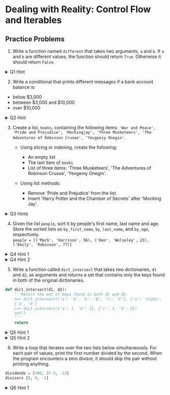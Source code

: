 # Dealing with Reality: Control Flow and Iterables
## Practice Problems

1. Write a function named `different` that takes two arguments, `a` and `b`. If `a` and `b` are different values, the function should return `True`. Otherwise it should return `False`.

<details>
    <summary>Q1 Hint</summary>
    <p>You can write this function with only one line of code -- the <code>return</code> statement -- in the body.
    </p>
</details>

2. Write a conditional that prints different messages if a bank account balance is:
 * below $3,000
 * between $3,000 and $10,000
 * over $10,000

 <details>
    <summary>Q2 Hint</summary>
    <p>
    You can check if a value <code>x</code> is between two other values with a condition like <code>5 <= x <= 10</code>, but you can also solve this problem by strategically ordering conditions.
    </p>
</details>

3. Create a list, `books`, containing the following items: `'War and Peace', 'Pride and Prejudice', 'Mockingjay', 'Three Musketeers', 'The Adventures of Robinson Crusoe', 'Yevgeniy Onegin'`.

    * Using slicing or indexing, create the following:
      - An empty list
      - The last item of `books`
      - List of three items: 'Three Musketeers', 'The Adventures of Robinson Crusoe', 'Yevgeniy Onegin'.
   
    * Using list methods:
      - Remove 'Pride and Prejudice' from the list.
      - Insert 'Harry Potter and the Chamber of Secrets' after 'Mocking Jay'.

 <details>
    <summary>Q3 Hints</summary>
    <ul>
    <li>Try using the same number as the starting index and ending index of a slice</li>
    <li>Useful list methods include <code>remove()</code> and <code>insert()</code></li>
    </ul>
    </p>
</details>

4. Given the list `people`, sort it by people's first name, last name and age. Store the sorted lists as `by_first_name`, `by_last_name`, and `by_age`, respectively.  
`people = [('Mark', 'Harrison', 56), ('Ken', 'Wolseley', 23), ('Emily', 'Robinson', 77)]`

 <details>
    <summary>Q4 Hint 1</summary>
    <p> We want our sorting function to return a new list, rather than modifying in place.
    </p>
</details>

 <details>
    <summary>Q4 Hint 2</summary>
    <p><code>sorted()</code> accepts a <code>key</code> argument. This argument is the name of a function to use when sorting list elements.
    </p>
</details>

5. Write a function called `dict_intersect` that takes two dictionaries, `d1` and `d2`, as arguments and returns a set that contains only the keys found in both of the original dictionaries.
```python
def dict_intersect(d1, d2):
    '''Return the set of keys found in both d1 and d2.
    >>> dict_intersect({'a': 'A', 'b': 'B', 'c': 'C'}, {'a': 'alpha', 'b': 'beta'})
    {'a', 'b'}
    >>> dict_intersect({'a': 1, 'b': 2}, {'c': 3, 'd': 2})
    set()
    '''
    return
```

 <details>
    <summary>Q5 Hint 1</summary>
    <p>
    Let's break this down into steps. We need to:
     <ul>
     <li>get the keys in <code>d1</code></li>
     <li>get the keys in <code>d2</code></li>
     <li>convert them both to sets</li>
     <li>and find their intersection</li>
     </ul>
    </p>
</details>

 <details>
    <summary>Q5 Hint 2</summary>
    <p>
    Some useful functions and methods are <code>keys()</code>, <code>set()</code>, and <code>intersection()</code>.
    </p>
</details>

6. Write a loop that iterates over the two lists below simultaneously. For each pair of values, print the first number divided by the second. When the program encounters a zero divisor, it should skip the pair without printing anything.  
```python
dividends = [100, 37.5, -12]
divisors [8, 0, -3]
```

 <details>
    <summary>Q6 Hint 1</summary>
    <p>
    We can exit a loop early with <code>break</code>.
    </p>
</details>